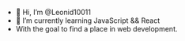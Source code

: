 - 👋 Hi, I’m @Leonid10011
- 🌱 I’m currently learning JavaScript && React
- With the goal to find a place in web development.

<!---
Leonid10011/Leonid10011 is a ✨ special ✨ repository because its `README.md` (this file) appears on your GitHub profile.
You can click the Preview link to take a look at your changes.
--->
